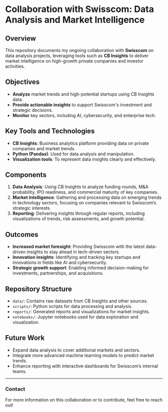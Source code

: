 # Collaboration with Swisscom: Data Analysis and Market Intelligence

## Overview
This repository documents my ongoing collaboration with **Swisscom** on data analysis projects, leveraging tools such as **CB Insights** to deliver market intelligence on high-growth private companies and investor activities.

## Objectives
- **Analyze** market trends and high-potential startups using CB Insights data.
- **Provide actionable insights** to support Swisscom's investment and strategic decisions.
- **Monitor** key sectors, including AI, cybersecurity, and enterprise tech.

## Key Tools and Technologies
- **CB Insights**: Business analytics platform providing data on private companies and market trends.
- **Python (Pandas)**: Used for data analysis and manipulation.
- **Visualization tools**: To represent data insights clearly and effectively.

## Components
1. **Data Analysis**: Using CB Insights to analyze funding rounds, M&A probability, IPO readiness, and commercial maturity of key companies.
2. **Market Intelligence**: Gathering and processing data on emerging trends in technology sectors, focusing on companies relevant to Swisscom’s strategic interests.
3. **Reporting**: Delivering insights through regular reports, including visualizations of trends, risk assessments, and growth potential.

## Outcomes
- **Increased market foresight**: Providing Swisscom with the latest data-driven insights to stay ahead in tech-driven sectors.
- **Innovation insights**: Identifying and tracking key startups and innovations in fields like AI and cybersecurity.
- **Strategic growth support**: Enabling informed decision-making for investments, partnerships, and acquisitions.

## Repository Structure
- `data/`: Contains raw datasets from CB Insights and other sources.
- `scripts/`: Python scripts for data processing and analysis.
- `reports/`: Generated reports and visualizations for market insights.
- `notebooks/`: Jupyter notebooks used for data exploration and visualization.

## Future Work
- Expand data analysis to cover additional markets and sectors.
- Integrate more advanced machine learning models to predict market trends.
- Enhance reporting with interactive dashboards for Swisscom’s internal teams.

---

### Contact
For more information on this collaboration or to contribute, feel free to reach out!
